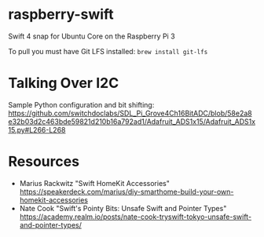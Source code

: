 # raspberry-swift
Swift 4 snap for Ubuntu Core on the Raspberry Pi 3

To pull you must have Git LFS installed: `brew install git-lfs`

# Talking Over I2C
Sample Python configuration and bit shifting: https://github.com/switchdoclabs/SDL_Pi_Grove4Ch16BitADC/blob/58e2a8e32b03d2c463bde59821d210b16a792ad1/Adafruit_ADS1x15/Adafruit_ADS1x15.py#L266-L268

# Resources
 - Marius Rackwitz "Swift HomeKit Accessories" https://speakerdeck.com/marius/diy-smarthome-build-your-own-homekit-accessories
 - Nate Cook "Swift's Pointy Bits: Unsafe Swift and Pointer Types" https://academy.realm.io/posts/nate-cook-tryswift-tokyo-unsafe-swift-and-pointer-types/
 
